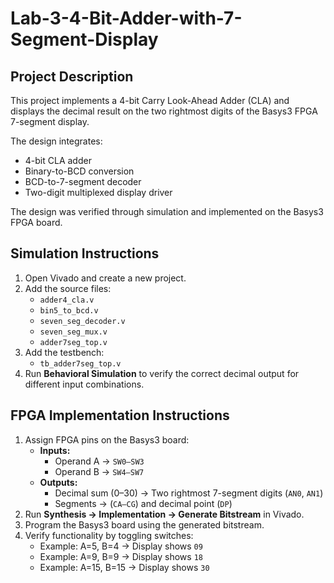 # Lab-3-4-Bit-Adder-with-7-Segment-Display

## Project Description
This project implements a 4-bit Carry Look-Ahead Adder (CLA) and displays the decimal result on the two rightmost digits of the Basys3 FPGA 7-segment display.

The design integrates:
- 4-bit CLA adder  
- Binary-to-BCD conversion  
- BCD-to-7-segment decoder  
- Two-digit multiplexed display driver  

The design was verified through simulation and implemented on the Basys3 FPGA board.


## Simulation Instructions
1. Open Vivado and create a new project.  
2. Add the source files:  
   - `adder4_cla.v`  
   - `bin5_to_bcd.v`  
   - `seven_seg_decoder.v`  
   - `seven_seg_mux.v`  
   - `adder7seg_top.v`  
3. Add the testbench:  
   - `tb_adder7seg_top.v`  
4. Run **Behavioral Simulation** to verify the correct decimal output for different input combinations.


## FPGA Implementation Instructions
1. Assign FPGA pins on the Basys3 board:  
   - **Inputs:**  
     - Operand A → `SW0–SW3`  
     - Operand B → `SW4–SW7`  
   - **Outputs:**  
     - Decimal sum (0–30) → Two rightmost 7-segment digits (`AN0`, `AN1`)  
     - Segments → (`CA–CG`) and decimal point (`DP`)  
2. Run **Synthesis → Implementation → Generate Bitstream** in Vivado.  
3. Program the Basys3 board using the generated bitstream.  
4. Verify functionality by toggling switches:  
   - Example: A=5, B=4 → Display shows `09`  
   - Example: A=9, B=9 → Display shows `18`  
   - Example: A=15, B=15 → Display shows `30`
